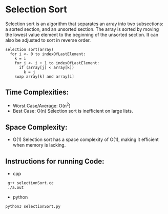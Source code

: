 # Selection Sort
Selection sort is an algorithm that separates an array into two subsections: a sorted section, and an unsorted section. The array is sorted by moving the lowest value element to the beginning of the unsorted section. It can also be adjusted to sort in reverse order.
```
selection sort(array)
  for i <- 0 to indexOfLastElement:
    k = i
    for j <- i + 1 to indexOfLastElement:
      if (array[j] < array[k])
        k = j    
    swap array[k] and array[i]
```

## Time Complexities:
- Worst Case/Average: O(n<sup>2</sup>)
- Best Case: O(n)
Selection sort is inefficient on large lists.

## Space Complexity:
- O(1)
Selection sort has a space complexity of O(1), making it efficient when memory is lacking.

## Instructions for running Code:
- cpp
```
 g++ selectionSort.cc
 ./a.out
 ```
 - python
 ```
 python3 selectionSort.py
